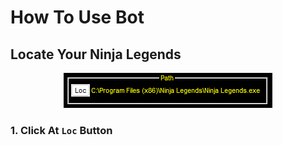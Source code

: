 # How To Use Bot


## Locate Your Ninja Legends

<p align="center"><img src="https://github.com/samsfx/ninjalegends_halloween2022/blob/main/locate.png"></p>

### 1. Click At `Loc` Button
